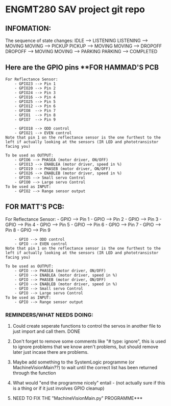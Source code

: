 # ENGMT280 SAV project git repo


## INFOMATION:

The sequence of state changes:
IDLE --> LISTENING
LISTENING --> MOVING
MOVING --> PICKUP
PICKUP --> MOVING
MOVING --> DROPOFF
DROPOFF --> MOVING
MOVING --> PARKING
PARKING --> COMPLETED

## Here are the GPIO pins **FOR HAMMAD'S PCB

    For Reflectance Sensor:
        - GPIO23 --> Pin 1 
        - GPIO20 --> Pin 2
        - GPIO24 --> Pin 3
        - GPIO16 --> Pin 4
        - GPIO25 --> Pin 5
        - GPIO12 --> Pin 6
        - GPIO8  --> Pin 7
        - GPIO1  --> Pin 8
        - GPIO7  --> Pin 9

        - GPIO18 --> ODD control
        - GPIO21 --> EVEN control
    Note that pin 1 on the reflectance sensor is the one furthest to the left if actually looking at the sensors (IR LED and phototransistor facing you)

    To be used as OUTPUT:
        - GPIO6 --> PHASEA (motor driver, ON/OFF)
        - GPIO13 --> ENABLEA (motor driver, speed in %)
        - GPIO19 --> PHASEB (motor driver, ON/OFF)
        - GPIO26 --> ENABLEB (motor driver, speed in %)
        - GPIO5 --> Small servo Control
        - GPIO0 --> Large servo Control
    To be used as INPUT:
        - GPIO2 --> Range sensor output  


## FOR MATT'S PCB:

For Reflectance Sensor:
        - GPIO --> Pin 1 
        - GPIO --> Pin 2
        - GPIO --> Pin 3
        - GPIO --> Pin 4
        - GPIO --> Pin 5
        - GPIO --> Pin 6
        - GPIO  --> Pin 7
        - GPIO  --> Pin 8
        - GPIO  --> Pin 9

        - GPIO --> ODD control
        - GPIO --> EVEN control
    Note that pin 1 on the reflectance sensor is the one furthest to the left if actually looking at the sensors (IR LED and phototransistor facing you)

    To be used as OUTPUT:
        - GPIO --> PHASEA (motor driver, ON/OFF)
        - GPIO --> ENABLEA (motor driver, speed in %)
        - GPIO --> PHASEB (motor driver, ON/OFF)
        - GPIO --> ENABLEB (motor driver, speed in %)
        - GPIO --> Small servo Control
        - GPIO --> Large servo Control
    To be used as INPUT:
        - GPIO --> Range sensor output  


### REMINDERS/WHAT NEEDS DOING:
1. Could create seperate functions to control the servos in another file to just import and call them. DONE

2. Don't forget to remove some comments like "# type: ignore", this is used to ignore problems that 
we know aren't problems, but should remove later just incase there are problems.

3. Maybe add something to the SystemLogic programme (or MachineVisionMain??) to wait until the correct list has
been returned through the function

4. What would "end the programme nicely" entail - (not actually sure if this is a thing or if it just involves
GPIO cleanup)

5. NEED TO FIX THE "MachineVisionMain.py" PROGRAMME***
